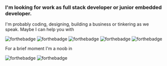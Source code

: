 ### I'm looking for work as full stack developer or junior embedded developer.

I'm probably coding, designing, building a business or tinkering as we speak. Maybe I can help you with

![forthebadge](https://img.shields.io/static/v1?logoColor=ffffff&logo=C&label=%20&message=C&labelColor=dddddd&color=aaaaaa&style=for-the-badge)
![forthebadge](https://img.shields.io/static/v1?logoColor=ffffff&logo=HTML5&label=%20&message=HTML+SASS&labelColor=dddddd&color=aaaaaa&style=for-the-badge)
![forthebadge](https://img.shields.io/static/v1?logoColor=ffffff&logo=Vuetify&label=%20&message=Vue.js&labelColor=dddddd&color=aaaaaa&style=for-the-badge)
![forthebadge](https://img.shields.io/static/v1?logoColor=ffffff&logo=ProcessWire&label=%20&message=ProcessWire&labelColor=dddddd&color=aaaaaa&style=for-the-badge)
![forthebadge](https://img.shields.io/static/v1?logoColor=ffffff&logo=Affinity-Designer&label=%20&message=Graphic%20Design&labelColor=dddddd&color=aaaaaa&style=for-the-badge)

For a brief moment I'm a noob in

![forthebadge](https://img.shields.io/static/v1?logoColor=ffffff&logo=Rust&label=%20&message=Rust&labelColor=dddddd&color=aaaaaa&style=for-the-badge)
![forthebadge](https://img.shields.io/static/v1?logoColor=ffffff&logo=Arduino&label=%20&message=Arduino&labelColor=dddddd&color=aaaaaa&style=for-the-badge)
